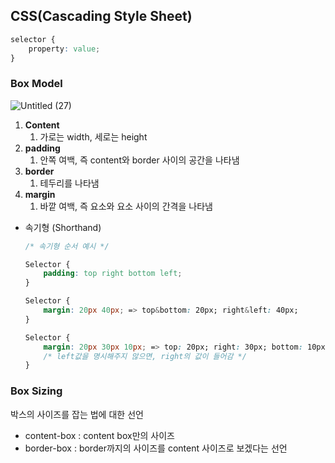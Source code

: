 ## CSS(Cascading Style Sheet)

```css
selector {
	property: value;
}
```

  

### Box Model
![Untitled (27)](https://user-images.githubusercontent.com/88661435/161284660-b3738c15-474f-44fa-a3fe-fac09115d2b0.png)


1. **Content**
    1. 가로는 width, 세로는 height
2. **padding**
    1. 안쪽 여백, 즉 content와 border 사이의 공간을 나타냄
3. **border**
    1. 테두리를 나타냄
4. **margin**
    1. 바깥 여백, 즉 요소와 요소 사이의 간격을 나타냄

- 속기형 (Shorthand)
    
    ```css
    /* 속기형 순서 예시 */
    
    Selector {
    	padding: top right bottom left;
    }
    
    Selector {
    	margin: 20px 40px; => top&bottom: 20px; right&left: 40px;
    }
    
    Selector {
    	margin: 20px 30px 10px; => top: 20px; right: 30px; bottom: 10px; left: 30px;
    	/* left값을 명시해주지 않으면, right의 값이 들어감 */
    }
    ```
    

### Box Sizing

박스의 사이즈를 잡는 법에 대한 선언

- content-box : content box만의 사이즈
- border-box : border까지의 사이즈를 content 사이즈로 보겠다는 선언
